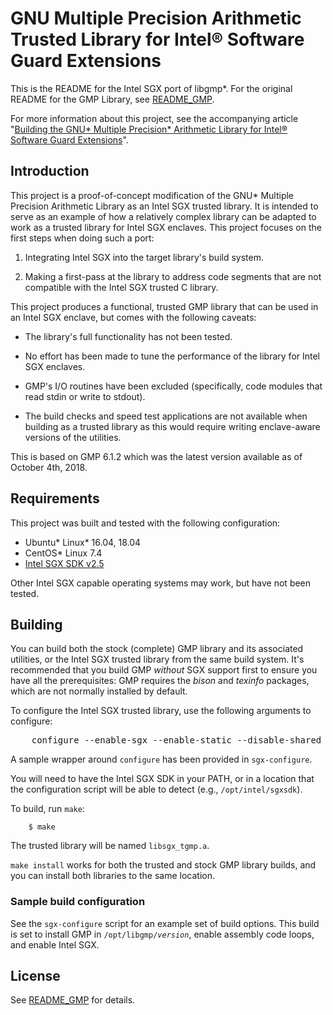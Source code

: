 # GNU Multiple Precision Arithmetic Trusted Library for Intel&reg; Software Guard Extensions

This is the README for the Intel SGX port of libgmp\*. For the original README for the GMP Library, see [README_GMP](README_GMP).

For more information about this project, see the accompanying article "[Building the GNU\* Multiple Precision\* Arithmetic Library for Intel® Software Guard Extensions](https://software.intel.com/en-us/articles/building-the-gnu-multiple-precision-library-for-intel-software-guard-extensions)".

## Introduction

This project is a proof-of-concept modification of the GNU\* Multiple Precision Arithmetic Library as an Intel SGX trusted library. It is intended to serve as an example of how a relatively complex library can be adapted to work as a trusted library for Intel SGX enclaves. This project focuses on the first steps when doing such a port:

 1. Integrating Intel SGX into the target library's build system.

 1. Making a first-pass at the library to address code segments that are not compatible with the Intel SGX trusted C library.

This project produces a functional, trusted GMP library that can be used in an Intel SGX enclave, but comes with the following caveats:

  * The library's full functionality has not been tested.

  * No effort has been made to tune the performance of the library for Intel SGX enclaves.

  * GMP's I/O routines have been excluded (specifically, code modules that read stdin or write to stdout).

  * The build checks and speed test applications are not available when building as a trusted library as this would require writing enclave-aware versions of the utilities.

This is based on GMP 6.1.2 which was the latest version available as of October 4th, 2018.

## Requirements

This project was built and tested with the following configuration:

 * Ubuntu\* Linux\* 16.04, 18.04
 * CentOS\* Linux 7.4
 * [Intel SGX SDK v2.5](https://github.com/intel/linux-sgx)

Other Intel SGX capable operating systems may work, but have not been tested.

## Building

You can build both the stock (complete) GMP library and its associated utilities, or the Intel SGX trusted library from the same build system. It's recommended that you build GMP _without_ SGX support first to ensure you have all the prerequisites: GMP requires the _bison_ and _texinfo_ packages, which are not normally installed by default.

To configure the Intel SGX trusted library, use the following arguments to configure:

<pre>
    configure --enable-sgx --enable-static --disable-shared --enable-assembly --prefix=<i>install_dir</i>
</pre>

A sample wrapper around `configure` has been provided in `sgx-configure`.

You will need to have the Intel SGX SDK in your PATH, or in a location that the configuration script will be able to detect (e.g., `/opt/intel/sgxsdk`).

To build, run `make`:

```
    $ make
```

The trusted library will be named `libsgx_tgmp.a`.

`make install` works for both the trusted and stock GMP library builds, and you can install both libraries to the same location.

### Sample build configuration

See the `sgx-configure` script for an example set of build options. This build is set to install GMP in <code>/opt/libgmp/<i>version</i></code>, enable assembly code loops, and enable Intel SGX.

## License

See [README_GMP](README_GMP) for details.

